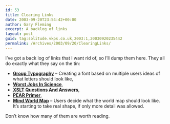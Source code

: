 ```yaml
---
id: 53
title: Clearing Links
date: 2003-09-20T23:54:42+00:00
author: Gary Fleming
excerpt: A backlog of links
layout: post
guid: tag:solitude.vkps.co.uk,2003:1,20030920235442
permalink: /Archives/2003/09/20/ClearingLinks/
---
```

I&#8217;ve got a back log of links that I want rid of, so I&#8217;ll dump them here. They all do exactly what they say on the tin:

  * **[Group Typography](http://www.typophile.com/smallerpicture/)** &#8211; Creating a font based on multiple users ideas of what letters should look like,
  * **[Worst Jobs In Science](http://www.popsci.com/popsci/science/article/0,12543,484153-1,00.htmlGro)**,
  * **[<acronym title="eXtensible Stylesheet Language Transformation"><acronym title="eXtensible Stylesheet Language">XSL</acronym>T</acronym> Questions And Answers](http://www.dpawson.co.uk/xsl/sect2/sect21.html)**,
  * **[PEAR Primer](http://www.phpbuilder.com/columns/stump20021223.php3)**,
  * **[Mind World Map](http://douweosinga.com/projects/mindworld)** &#8211; Users decide what the world map should look like. It&#8217;s starting to take real shape, if only more detail was allowed.

Don&#8217;t know how many of them are worth reading.
